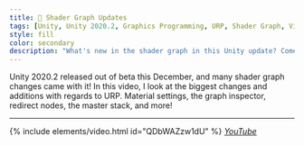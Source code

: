 ```yaml
---
title: 🌅 Shader Graph Updates
tags: [Unity, Unity 2020.2, Graphics Programming, URP, Shader Graph, Video]
style: fill
color: secondary 
description: "What's new in the shader graph in this Unity update? Come see!"
---
```


Unity 2020.2 released out of beta this December, and many shader graph changes came with it! In this video, I look at the biggest changes and additions with regards to URP. Material settings, the graph inspector, redirect nodes, the master stack, and more!

***

{% include elements/video.html id="QDbWAZzw1dU" %}
*[YouTube](https://youtu.be/QDbWAZzw1dU)* 